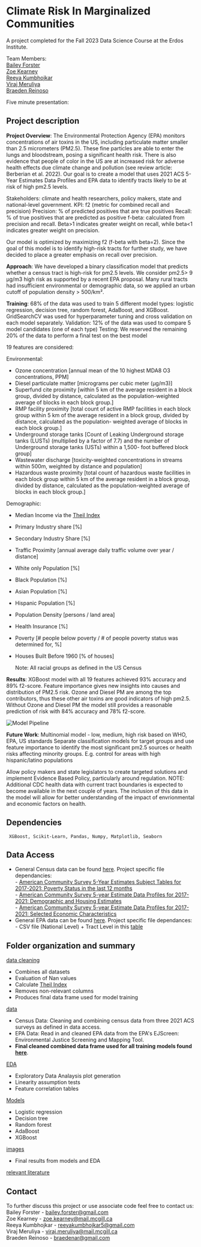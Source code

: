 
# Climate Risk In Marginalized Communities
A project completed for the Fall 2023 Data Science Course at the Erdos Institute.

Team Members: \
[Bailey Forster](https://www.linkedin.com/in/bailey-forster-0b8555174/) \
[Zoe Kearney](https://www.linkedin.com/in/zoe-kearney/) \
[Reeya Kumbhojkar](https://www.linkedin.com/in/reeyakumbhojkar5/) \
[Viraj Meruliya](https://www.linkedin.com/in/viraj-meruliya-437036124/) \
[Braeden Reinoso](https://github.com/braeden-reinoso)

Five minute presentation: 

## Project description

**Project Overview**: The Environmental Protection Agency (EPA) monitors concentrations of air toxins in the US, including particulate matter smaller than 2.5 micrometers (PM2.5). These fine particles are able to enter the lungs and bloodstream, posing a significant health risk. There is also evidence that people of color in the US are at increased risk for adverse health effects due climate change and pollution (see review article: Berberian et al. 2022). Our goal is to create a model that uses 2021 ACS 5-Year Estimates Data Profiles and EPA data to identify tracts likely to be at risk of high pm2.5 levels.

Stakeholders: climate and health researchers, policy makers, state and national-level government.
KPI: f2 (metric for combined recall and precision)
Precision: % of predicted positives that are true positives
Recall: % of true positives that are predicted as positive
f-beta: calculated from precision and recall. Beta>1 indicates greater weight on recall, while beta<1 indicates greater weight on precision.

Our model is optimized by maximizing f2 (f-beta with beta=2). Since the goal of this model is to identify high-risk tracts for further study, we have decided to place a greater emphasis on recall over precision.

**Approach**: We have developed a binary classification model that predicts whether a census tract is high-risk for pm2.5 levels. We consider pm2.5> 9 µg/m3 high risk as supported by a recent EPA proposal.
Many rural tracts had insufficient environmental or demographic data, so we applied an urban cutoff of population density > 500/km².

**Training**: 68% of the data was used to train 5 different model types: logistic regression, decision tree, random forest, AdaBoost, and XGBoost. GridSearchCV was used for hyperparameter tuning and cross validation on each model separately.
Validation: 12% of the data was used to compare 5 model candidates (one of each type)
Testing: We reserved the remaining 20% of the data to perform a final test on the best model

19 features are considered:

Environmental:
- Ozone concentration [annual mean of the 10 highest MDA8 O3 concentrations, PPM]
- Diesel particulate matter [micrograms per cubic meter (μg/m3)]
- Superfund cite proximity [within 5 km of the average resident in a block group, divided by distance, calculated as the population-weighted average of blocks in each block group.]
- RMP facility proximity [total count of active RMP facilities in each block group within 5 km of the average resident in a block group, divided by distance, calculated as the population- weighted average of blocks in each block group.]
- Underground storage tanks [Count of Leaking Underground storage tanks (LUSTs)  (multiplied by a factor of 7.7) and the number of Underground storage tanks (USTs) within a 1,500- foot buffered block group]
- Wastewater discharge [toxicity-weighted concentrations in streams within 500m, weighted by distance and population]
- Hazardous waste proximity [total count of hazardous waste facilities in each block group within 5 km of the average resident in a block group, divided by distance, calculated as the population-weighted average of blocks in each block group.]

Demographic:
- Median Income via the [Theil Index](https://en.wikipedia.org/wiki/Theil_index)
- Primary Industry share [%]
- Secondary Industry Share [%]
- Traffic Proximity [annual average daily traffic volume over year / distance]
- White only Population [%]
- Black Population [%]
- Asian Population [%]
- Hispanic Population [%]
- Population Density [persons / land area]
- Health Insurance [%]
- Poverty [# people below poverty / # of people poverty status was determined for, %]
- Houses Built Before 1960 [% of houses]

  Note: All racial groups as defined in the US Census

**Results**: XGBoost model with all 19 features achieved 93% accuracy and 89% f2-score. Feature importance gives new insights into causes and distribution of PM2.5 risk. Ozone and Diesel PM are among the top contributors, thus these other air toxins are good indicators of high pm2.5.  Without Ozone and Diesel PM the model still provides a reasonable prediction of risk with 84% accuracy and 78% f2-score. 

![Model Pipeline](https://github.com/zkearney7730/EJ-Erdos-Project/assets/77342133/7935b35f-bf84-4904-82b8-c4713ad15d11)


**Future Work**: 
Multinomial model - low, medium, high risk based on WHO, EPA, US standards
Separate classification models for target groups and use feature importance to identify the most significant pm2.5 sources or health risks affecting minority groups. 
E.g. control for areas with high hispanic/latino populations

Allow policy makers and state legislators to create targeted solutions and implement Evidence Based Policy, particularly around regulation. 
NOTE: Additional CDC health data with current tract boundaries is expected to become available in the next couple of years. The inclusion of this data in the model 
will allow for better understanding of the impact of envrionmental and economic factors on health.


## Dependencies

<pre><code> XGBoost, Scikit-Learn, Pandas, Numpy, Matplotlib, Seaborn
</code></pre>

## Data Access

- General Census data can be found [here](https://www.census.gov/data/developers/data-sets/acs-5year.html). Project specific file dependancies:\
        - [American Community Survey 5-Year Estimates Subject Tables for 2017-2021: Poverty Status in the last 12 months](https://data.census.gov/table/ACSST5Y2021.S1701?y=2021&d=ACS%205-Year%20Estimates%20Subject%20Tables)\
        - [American Community Survey 5-year Estimate Data Profiles for 2017-2021: Demographic and Housing Estimates](https://data.census.gov/table?y=2021&d=ACS%205-Year%20Estimates%20Data%20Profiles)\
        - [American Community Survey 5-year Estimate Data Profiles for 2017-2021: Selected Economic Characteristics](https://data.census.gov/table/ACSDP5Y2021.DP03?y=2021&d=ACS%205-Year%20Estimates%20Data%20Profiles)
- General EPA data can be found [here](https://www.epa.gov/ejscreen/download-ejscreen-data). Project specific file dependances:\
        - CSV file (National Level) + Tract Level in this [table](https://www.epa.gov/ejscreen/download-ejscreen-data)


## Folder organization and summary
[data cleaning](https://github.com/zkearney7730/EJ-Erdos-Project/tree/main/data%20cleaning)
- Combines all datasets
- Evaluation of Nan values 
- Calculate [Theil Index](https://en.wikipedia.org/wiki/Theil_index)
- Removes non-relevant columns
- Produces final data frame used for model training 

[data](https://github.com/zkearney7730/EJ-Erdos-Project/tree/main/data)
- Census Data: Cleaning and combining census data from three 2021 ACS surveys as defined in data access. 
- EPA Data: Read in and cleaned EPA data from the EPA's EJScreen: Environmental Justice Screening and Mapping Tool.
- **Final cleaned combined data frame used for all training models found [here](https://github.com/zkearney7730/EJ-Erdos-Project/blob/main/data/census_epa_theil_cleaned.csv)**. 

[EDA](https://github.com/zkearney7730/EJ-Erdos-Project/tree/main/EDA) 
- Exploratory Data Analaysis plot generation 
- Linearity assumption tests 
- Feature correlation tables

[Models](https://github.com/zkearney7730/EJ-Erdos-Project/tree/main/Models)
- Logistic regression
- Decision tree
- Random forest
- AdaBoost
- XGBoost

[images](https://github.com/zkearney7730/EJ-Erdos-Project/tree/main/images)
- Final results from models and EDA 

[relevant literature](https://github.com/zkearney7730/EJ-Erdos-Project/tree/main/relevant%20literature)

## Contact 
To further discuss this project or use associate code feel free to contact us:\
Bailey Forster - bailey.forster@gmail.com\
Zoe Kearney - zoe.kearney@mail.mcgill.ca \
Reeya Kumbhojkar - reeyakumbhojkar5@gmail.com \
Viraj Meruliya - viraj.meruliya@mail.mcgill.ca \
Braeden Reinoso - braedenar@gmail.com






